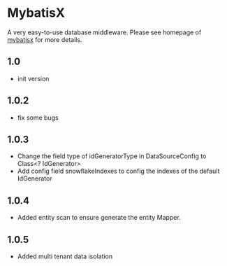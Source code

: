 # MybatisX

A very easy-to-use database middleware. Please see homepage of [mybatisx](http://mayanjun.org/projects/mybatisx) for more details.

## 1.0
- init version

## 1.0.2
- fix some bugs

## 1.0.3
- Change the field type of idGeneratorType in DataSourceConfig to Class<? IdGenerator>
- Add config field snowflakeIndexes to config the indexes of the default IdGenerator

## 1.0.4
- Added entity scan to ensure generate the entity Mapper.

## 1.0.5
- Added multi tenant data isolation
